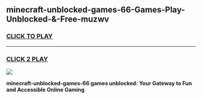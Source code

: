 
## minecraft-unblocked-games-66-Games-Play-Unblocked-&-Free-muzwv
<h3>
<a href="https://premium76.site?title=minecraft-unblocked-games-66&ref=24A">CLICK TO PLAY</a></h3>
<hr>

<h3>
<a href="https://premium76.site?title=minecraft-unblocked-games-66&ref=24A">CLICK 2 PLAY</a>
  
</h3>

<a href="https://premium76.site?title=minecraft-unblocked-games-66&ref=24A"><img src="https://clearcache.store/games.png"></a>


**minecraft-unblocked-games-66 games unblocked: Your Gateway to Fun and Accessible Online Gaming**
